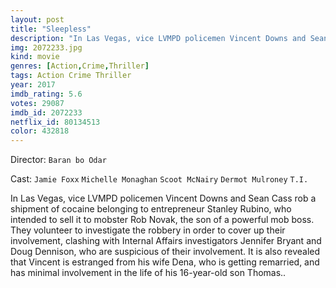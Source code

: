 ```yaml
---
layout: post
title: "Sleepless"
description: "In Las Vegas, vice LVMPD policemen Vincent Downs and Sean Cass rob a shipment of cocaine belonging to entrepreneur Stanley Rubino, who intended to sell it to mobster Rob Novak, the son of a powerful mob boss. They volunteer to investigate the robbery in order to cover up their involvement, clashing with Internal Affairs investigators Jennifer Bryant and Doug Dennison, who are suspicious of their involvement. It is also revealed that Vincent is estranged from his wife Dena, who is getting remarried, and h.."
img: 2072233.jpg
kind: movie
genres: [Action,Crime,Thriller]
tags: Action Crime Thriller 
year: 2017
imdb_rating: 5.6
votes: 29087
imdb_id: 2072233
netflix_id: 80134513
color: 432818
---
```

Director: `Baran bo Odar`  

Cast: `Jamie Foxx` `Michelle Monaghan` `Scoot McNairy` `Dermot Mulroney` `T.I.` 

In Las Vegas, vice LVMPD policemen Vincent Downs and Sean Cass rob a shipment of cocaine belonging to entrepreneur Stanley Rubino, who intended to sell it to mobster Rob Novak, the son of a powerful mob boss. They volunteer to investigate the robbery in order to cover up their involvement, clashing with Internal Affairs investigators Jennifer Bryant and Doug Dennison, who are suspicious of their involvement. It is also revealed that Vincent is estranged from his wife Dena, who is getting remarried, and has minimal involvement in the life of his 16-year-old son Thomas..